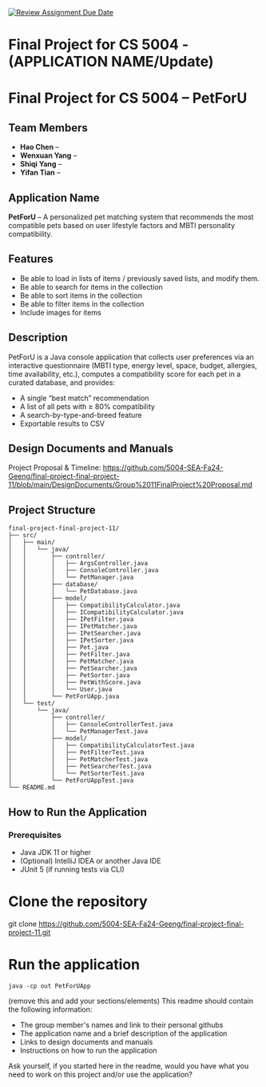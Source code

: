 [![Review Assignment Due Date](https://classroom.github.com/assets/deadline-readme-button-22041afd0340ce965d47ae6ef1cefeee28c7c493a6346c4f15d667ab976d596c.svg)](https://classroom.github.com/a/IE0ITl4j)
# Final Project for CS 5004 - (APPLICATION NAME/Update)

# Final Project for CS 5004 – PetForU

## Team Members
- **Hao Chen** – 
- **Wenxuan Yang** – 
- **Shiqi Yang** – 
- **Yifan Tian** – 

## Application Name
**PetForU** – A personalized pet matching system that recommends the most compatible pets based on user lifestyle factors and MBTI personality compatibility.

## Features
- Be able to load in lists of items / previously saved lists, and modify them.
- Be able to search for items in the collection
- Be able to sort items in the collection
- Be able to filter items in the collection
- Include images for items

## Description
PetForU is a Java console application that collects user preferences via an interactive questionnaire (MBTI type, energy level, space, budget, allergies, time availability, etc.), computes a compatibility score for each pet in a curated database, and provides:
- A single “best match” recommendation
- A list of all pets with ≥ 80% compatibility
- A search-by-type-and-breed feature
- Exportable results to CSV

## Design Documents and Manuals
Project Proposal & Timeline: 
    https://github.com/5004-SEA-Fa24-Geeng/final-project-final-project-11/blob/main/DesignDocuments/Group%2011FinalProject%20Proposal.md

## Project Structure
```plaintext
final-project-final-project-11/
├── src/
│   ├── main/
│   │   └── java/
│   │       ├── controller/
│   │       │   ├── ArgsController.java
│   │       │   ├── ConsoleController.java
│   │       │   └── PetManager.java
│   │       ├── database/
│   │       │   └── PetDatabase.java
│   │       ├── model/
│   │       │   ├── CompatibilityCalculator.java
│   │       │   ├── ICompatibilityCalculator.java
│   │       │   ├── IPetFilter.java
│   │       │   ├── IPetMatcher.java
│   │       │   ├── IPetSearcher.java
│   │       │   ├── IPetSorter.java
│   │       │   ├── Pet.java
│   │       │   ├── PetFilter.java
│   │       │   ├── PetMatcher.java
│   │       │   ├── PetSearcher.java
│   │       │   ├── PetSorter.java
│   │       │   ├── PetWithScore.java
│   │       │   └── User.java
│   │       └── PetForUApp.java
│   └── test/
│       └── java/
│           ├── controller/
│           │   ├── ConsoleControllerTest.java
│           │   └── PetManagerTest.java
│           ├── model/
│           │   ├── CompatibilityCalculatorTest.java
│           │   ├── PetFilterTest.java
│           │   ├── PetMatcherTest.java
│           │   ├── PetSearcherTest.java
│           │   └── PetSorterTest.java
│           └── PetForUAppTest.java
└── README.md
```
## How to Run the Application

### Prerequisites
- Java JDK 11 or higher
- (Optional) IntelliJ IDEA or another Java IDE
- JUnit 5 (if running tests via CLI)

# Clone the repository
git clone https://github.com/5004-SEA-Fa24-Geeng/final-project-final-project-11.git

# Run the application
```
java -cp out PetForUApp
```
(remove this and add your sections/elements)
This readme should contain the following information: 

* The group member's names and link to their personal githubs
* The application name and a brief description of the application
* Links to design documents and manuals
* Instructions on how to run the application

Ask yourself, if you started here in the readme, would you have what you need to work on this project and/or use the application?